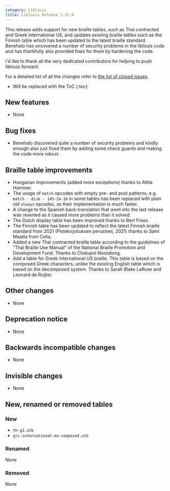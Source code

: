 ```yaml
---
category: Liblouis
title: Liblouis Release 3.31.0
---
```


This release adds support for new braille tables, such as Thai contracted and Greek International US, and updates existing braille tables such as the Finnish table which has been updated to the latest braille standard. Benehalo has uncovered a number of security problems in the liblouis code and has thankfully also provided fixes for them by hardening the code.

I\'d like to thank all the very dedicated contributors for helping to push liblouis forward.

For a detailed list of all the changes refer to [the list of closed issues](https://github.com/liblouis/liblouis/milestone/41?closed=1).

* Will be replaced with the ToC
{:toc}


## New features

-   None

## Bug fixes

-   Benehalo discovered quite a number of security problems and kindly enough also just fixed them by adding some check guards and making the code more robust.

## Braille table improvements

-   Hungarian improvements (added more exceptions) thanks to Attila Hammer.
-   The usage of `match` opcodes with empty pre- and post patterns, e.g. `match - disk - 145-24-16` in some tables has been replaced with plain old `always` opcodes, as their implementation is much faster.
-   A change to the Spanish back-translation that went into the last release was reverted as it caused more problems than it solved.
-   The Dutch display table has been improved thanks to Bert Frees.
-   The Finnish table has been updated to reflect the latest Finnish braille standard from 2021 (Pistekirjoituksen perusteet, 2021) thanks to Sami Maatta from Celia.
-   Added a new Thai contracted braille table according to the guidelines of \"Thai Braille Use Manual\" of the National Braille Promotion and Development Fund. Thanks to Chatupol Nootatong.
-   Add a table for Greek International US braille. This table is based on the composed Greek characters, unlike the existing English table which is based on the decomposed system. Thanks to Sarah Blake LaRose and Leonard de Ruijter.

## Other changes

-   None

## Deprecation notice

-   None

## Backwards incompatible changes

-   None

## Invisible changes

-   None

## New, renamed or removed tables

### New

-   `th-g1.utb`
-   `grc-international-en-composed.utb`

### Renamed

None

### Removed

None
